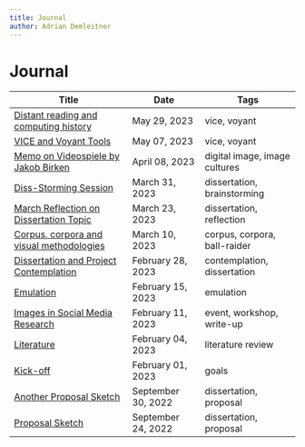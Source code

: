 ```yaml
---
title: Journal
author: Adrian Demleitner
---
```

# Journal
| Title                                                               | Date               | Tags                          |
| ------------------------------------------------------------------- | ------------------ | ----------------------------- |
| [Distant reading and computing history](journal/2023-05-29.md)    | May 29, 2023       | vice, voyant                  |
| [VICE and Voyant Tools](journal/2023-05-07.md)                    | May 07, 2023       | vice, voyant                  |
| [Memo on Videospiele by Jakob Birken](journal/2023-04-08.md)      | April 08, 2023     | digital image, image cultures |
| [Diss-Storming Session](journal/2023-03-31.md)                    | March 31, 2023     | dissertation, brainstorming   |
| [March Reflection on Dissertation Topic](journal/2023-03-23.md)   | March 23, 2023     | dissertation, reflection      |
| [Corpus, corpora and visual methodologies](journal/2023-03-10.md) | March 10, 2023     | corpus, corpora, ball-raider  |
| [Dissertation and Project Contemplation](journal/2023-02-28.md)   | February 28, 2023  | contemplation, dissertation   |
| [Emulation](journal/2023-02-15.md)                                | February 15, 2023  | emulation                     |
| [Images in Social Media Research](journal/2023-02-11.md)          | February 11, 2023  | event, workshop, write-up     |
| [Literature](journal/2023-02-04.md)                               | February 04, 2023  | literature review             |
| [Kick-off](journal/2023-02-01.md)                                 | February 01, 2023  | goals                         |
| [Another Proposal Sketch](journal/2022-09-30.md)                  | September 30, 2022 | dissertation, proposal        |
| [Proposal Sketch](journal/2022-09-24.md)                          | September 24, 2022 | dissertation, proposal        |
